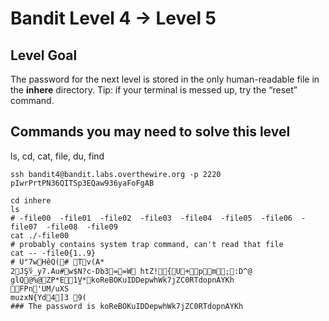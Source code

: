 # Bandit Level 4 → Level 5

## Level Goal

The password for the next level is stored in the only human-readable file in the **inhere** directory. Tip: if your terminal is messed up, try the “reset” command.

## Commands you may need to solve this level

ls, cd, cat, file, du, find



```
ssh bandit4@bandit.labs.overthewire.org -p 2220
pIwrPrtPN36QITSp3EQaw936yaFoFgAB

cd inhere
ls
# -file00  -file01  -file02  -file03  -file04  -file05  -file06  -file07  -file08  -file09
cat ./-file00
# probably contains system trap command, can't read that file
cat -- -file0{1..9}
# U"7wHêQ(# Tv(ִA*
2JŞ؇_y7.Au#w$N?c-Db3==W htZ!{U+pm;:D^@ glQ@%@ZP*E1V̫*koReBOKuIDDepwhWk7jZC0RTdopnAYKh
FPn'UM/uXS
muzхN{Yd4]3 9(
### The password is koReBOKuIDDepwhWk7jZC0RTdopnAYKh
```

